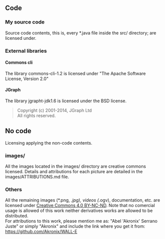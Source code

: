 ## Code
### My source code
Source code contents, this is, every *.java file inside the src/ directory; are licensed under.

### External libraries
#### Commons cli
The library commons-cli-1.2 is licensed under  "The Apache Software License, Version 2.0"
#### JGraph
The library jgrapht-jdk1.6 is licensed under the BSD license.
> Copyright (c) 2001-2014, JGraph Ltd  
> All rights reserved.  


## No code
Licensing applying the non-code contents.
### images/
All the images located in the images/ directory are creative commons licensed. Details and attributions for each picture are detailed in the images/ATTRIBUTIONS.md file.
### Others
All the remaining images (*.png, *.jpg), videos (*.ogv), documentation, etc. are licensed under [Creative Commons 4.0 BY-NC-ND](http://creativecommons.org/licenses/by-nc-nd/4.0/). Note that no comercial usage is allowed of this work neither derivatives works are allowed to be distributed.   
For attributions to this work, please mention me as: "Abel 'Akronix' Serrano Juste" or simply "Akronix" and include the link where you get it from: <https://github.com/Akronix/WALL-E>
